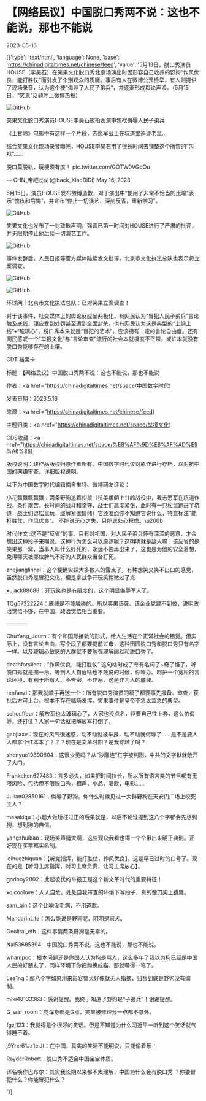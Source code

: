 # 【网络民议】中国脱口秀两不说：这也不能说，那也不能说

2023-05-16

[{'type': 'text/html', 'language': None, 'base': 'https://chinadigitaltimes.net/chinese/feed', 'value': '5月13日，脱口秀演员HOUSE（李昊石）在笑果文化脱口秀北京场演出时因形容自己收养的野狗“作风优良，能打胜仗”而引发了个别观众的质疑。事后有人在微博公开检举，有人则提供了现场录音，认为这个梗“侮辱了人民子弟兵”，并逐渐形成舆论声浪。（5月15日，“笑果”话题冲上微博热搜）

![GitHub](https://chinadigitaltimes.net/chinese/files/2023/05/image-1684232209337.png)



笑果文化脱口秀演员HOUSE李昊石被指表演中包袱侮辱人民子弟兵

《上甘岭》电影中有这样一个片段，志愿军战士在坑道里追逐老鼠…

结合笑果文化现场录音曝光，HOUSE李昊石用了很长时间去铺垫这个所谓的“包袱”……

脱口莫脱轨，玩梗须有度！ pic.twitter.com/GOTW0VGdOu

&mdash; CHN_帝吧🇨🇳 (@back_XiaoDiDi) May 16, 2023



5月15日，演员HOUSE发布微博道歉，对于演出中“使用了非常不恰当的比喻”表示“愧疚和后悔”，并宣布“停止一切演艺，深刻反省，重新学习”。

![GitHub](https://chinadigitaltimes.net/chinese/files/2023/05/image-1684233051697.png)

笑果文化也发布了一封致歉声明，强调已第一时间对HOUSE进行了严肃的批评，并无限期停止他后续一切演艺工作。

![GitHub](https://chinadigitaltimes.net/chinese/files/2023/05/image-1684233168324.png)

事件发酵后，人民日报等官方媒体陆续发文批评，北京市文化执法总队也表示将立案调查。

![GitHub](https://chinadigitaltimes.net/chinese/files/2023/05/image-1684233344406.png)

![GitHub](https://chinadigitaltimes.net/chinese/files/2023/05/image-1684233392490.png)



环球网｜北京市文化执法总队：已对笑果立案调查！



对于该事件，社交媒体上的舆论反应呈两极化，有网民认为“冒犯人民子弟兵”言论触及底线，理应受到处罚甚至遭到全面封杀。也有网民认为这是典型的“上纲上线”+“玻璃心”，脱口秀本来就是“冒犯的艺术”，应该拥有一定的言论自由度。还有网民感叹一个“举报文化”与“言论审查”流行的社会本就极度不正常，或许本就没有脱口秀能够存在的土壤。



CDT 档案卡

标题：【网络民议】中国脱口秀两不说：这也不能说，那也不能说

作者：<a href="https://chinadigitaltimes.net/space/中国数字时代)

发表日期：2023.5.16

来源：<a href="https://chinadigitaltimes.net/chinese/feed)

主题归类：<a href="https://chinadigitaltimes.net/space/举报文化)

CDS收藏：<a href="https://chinadigitaltimes.net/space/%E8%AF%9D%E8%AF%AD%E9%A6%86)

版权说明：该作品版权归原作者所有。中国数字时代仅对原作进行存档，以对抗中国的网络审查。详细版权说明。





以下为中国数字时代编辑摘自推特、微博网友评论：



小花飘飘飘飘飘：两条野狗追着松鼠（抗美援朝上甘岭战役中，我志愿军在坑道作战，条件艰苦，长时间的战斗和坚守，战士们高度紧张，此时有一只松鼠跑进了坑道，战士们逗松鼠玩，缓解紧张情绪）它还唯恐你不知道它说什么，特意标注“能打胜仗，作风优良”。 不能说无心之失，只能说处心积虑。\u200b

时代作文 :这不是“反省”的事。只有对祖国、对人民子弟兵怀有深深的恶意，才会想出这种段子来嘲讽。这种行为怎么可以原谅呢？这明明就是敌人嘛！该反省的是笑果那一窝，当事人叫什么好死的，永远不要再出来了，这也是为他的安全着想，免得哪天被哪位脾气不好的人民群众当台打死。

zhejianglinhai：这个梗确实踩大多数人的雷点了，有种想笑又笑不出口的感觉，虽然脱口秀是冒犯文化，但是拿战争开玩笑稍微过了点

xujack88688：开玩笑也是有限度的，这个明显侮辱军人了。

TQg67322224：底线是不能触碰的。所以笑果该死。该企业党建不到位，说明政治觉悟不够，在中国，政治觉悟相当重要。

————

ChuYang_Journ：有个和国际接轨的形式，给人生活在个正常社会的错觉。但实际上，没有言论自由，写个段子都要提前过审，这种田园脱口秀和脱口秀只有名字一样。以及玻璃心敏感的人群就不要勉强理解幽默和脱口秀了。

deathforsilent：“作风优良，能打胜仗” 这句啥时成了专有名词了~奇了怪了，听脱口秀就是图一乐，等到人人自危啥也不敢说的时候，你咋办。呵护一个宽松的言论环境，有利于所有人。不告密，不作恶，这是作为人的底线。

renfanzi：那我就顺手再送一个：所有脱口秀演员的稿子都要事先报备、审查，获批后方可上台。根本不存在临场发挥。笑果事件是皇帝不急太监急的典型。

schouffeur：解放军也太玻璃心了，人家也没点名，非要自己往上套，这么怕侮辱，还打仗？人家一句话就把解放军打倒了。

gaojiaxv：现在的风气很迷惑，动不动就被举报，动不动就侮辱了……是不是要人人都拿个红本本了？？？现在是文革时期？是我穿越了吗？

shenyue19890604：这很少见吗？从“沙雕连”仨字被判刑，中共的文字狱就敞开了大门。

Frankchen627483：言多必失，如果把时间拉长，所以所有语言类的节目都有无限风险，包括但不限脱口秀，相声，小品，唱歌，电影……

Julian02850161：侮辱了野狗。你什么时候见过一大群野狗在天安门广场上咬死主人？

masakiqu：小题大做矫枉过正的后果就是，以后不论谁提到这八个字都会先想到狗，想到狗的自信。

yangshuibao：现场笑声挺大啊，这些观众我看也得一个个揪出来明正典刑。正好现在买票都实名制。

leihuozhiquan：【听党指挥，能打胜仗，作风优良】，这是早已过时的口号了。现在的是【听习主席指挥，对习主席负责，让习主席放心】。

godboy2002：此起彼伏的举报正是这个新文革时代的重要特征！

xqjcoolove：人人自危，处处自我审查的环境下写段子，真的像刀尖上跳舞。

sam_qin：这个比喻没毛病，不用道歉。

MandarinLite：怎么能说是野狗呢，明明是家犬。

Geolitai_eth：这件事情两条野狗是无辜的。

Nai53685394：中国脱口秀两不说。这也不能说，那也不能说。

whampoc：根本问题还是你国人认为狗是骂人，这么多年了我以为狗已经是中国人民的好朋友了，同样环境下你把狗换成猫，那就萌得一笔了。

Lee1ng：那八个字如果用来形容警犬好像就无人指摘，归根到底是野狗没有编制。

miki48133363：感谢提醒。我终于知道了野狗是“子弟兵”！谢谢提醒。

G_war_room：党浑身都是G点，笑果被修理我一点都不意外。

fgzj123：我觉得是个很好的笑话。但是不知道为什么习近平一听到这个笑话就气得睡不着。

j9Yrxr61Jz1eiJt：在中国，真实的笑话不能明说，只能偷着乐！

RayderRobert：脱口秀不适合中国宝宝体质。

诨名唤作巴布尔：其实我长期以来都不太理解，中国为什么会有脱口秀 ？你要冒犯什么？你能冒犯什么？

'}]
